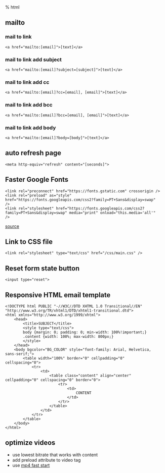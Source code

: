 % html

## mailto

### mail to link

	<a href="mailto:[email]">[text]</a>

### mail to link add subject

	<a href="mailto:[email]?subject=[subject]">[text]</a>

### mail to link add cc

	<a href="mailto:[email]?cc=[email], [email]">[text]</a>

### mail to link add bcc

	<a href="mailto:[email]?bcc=[email], [email]">[text]</a>

### mail to link add body

	<a href="mailto:[email]?body=[body]">[text]</a>

## auto refresh page

	<meta http-equiv="refresh" content="[seconds]">

## Faster Google Fonts

	<link rel="preconnect" href="https://fonts.gstatic.com" crossorigin />
	<link rel="preload" as="style" href="https://fonts.googleapis.com/css2?family=PT+Sans&display=swap" />
	<link rel="stylesheet" href="https://fonts.googleapis.com/css2?family=PT+Sans&display=swap" media="print" onload="this.media='all'" />

[source](https://csswizardry.com/2020/05/the-fastest-google-fonts/)

## Link to CSS file

	<link rel="stylesheet" type="text/css" href="/css/main.css" />

## Reset form state button

	<input type="reset">

## Responsive HTML email template

	<!DOCTYPE html PUBLIC "-//W3C//DTD XHTML 1.0 Transitional//EN" "http://www.w3.org/TR/xhtml1/DTD/xhtml1-transitional.dtd">
	<html xmlns="http://www.w3.org/1999/xhtml">
		<head>
			<title>SUBJECT</title>
			<style type="text/css">
			body {margin: 0; padding: 0; min-width: 100%!important;}
			.content {width: 100%; max-width: 800px;}
			</style>
		</head>
		<body bgcolor="BG_COLOR" style="font-family: Arial, Helvetica, sans-serif;">
			<table width="100%" border="0" cellpadding="0" cellspacing="0">
				<tr>
					<td>
						<table class="content" align="center" cellpadding="0" cellspacing="0" border="0">
							<tr>
								<td>
									CONTENT
								</td>
							</tr>
						</table>
					</td>
				</tr>
			</table>
		</body>
	</html>

## optimize videos

- use lowest bitrate that works with content
- add preload attribute to video tag
- use [mp4 fast start](/notes/linux#mp4-fast-start)
